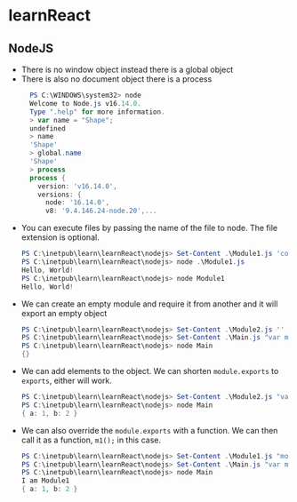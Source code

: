 # learnReact

## NodeJS
- There is no window object instead there is a global object
- There is also no document object there is a process
  ```powershell
    PS C:\WINDOWS\system32> node
    Welcome to Node.js v16.14.0.
    Type ".help" for more information.
    > var name = "Shape";
    undefined
    > name
    'Shape'
    > global.name
    'Shape'
    > process
    process {
      version: 'v16.14.0',
      versions: {
        node: '16.14.0',
        v8: '9.4.146.24-node.20',...
  ```
- You can execute files by passing the name of the file to node.  The file extension is optional.
  ```powershell
  PS C:\inetpub\learn\learnReact\nodejs> Set-Content .\Module1.js 'console.log("Hello, World!");'
  PS C:\inetpub\learn\learnReact\nodejs> node .\Module1.js
  Hello, World!
  PS C:\inetpub\learn\learnReact\nodejs> node Module1
  Hello, World!
  ```
- We can create an empty module and require it from another and it will export an empty object
  ```powershell
  PS C:\inetpub\learn\learnReact\nodejs> Set-Content .\Module2.js ''
  PS C:\inetpub\learn\learnReact\nodejs> Set-Content .\Main.js "var m2 = require('./Module2');`rconsole.log(m2);"
  PS C:\inetpub\learn\learnReact\nodejs> node Main
  {}
  ```
- We can add elements to the object.  We can shorten `module.exports` to `exports`, either will work.
  ```powershell
  PS C:\inetpub\learn\learnReact\nodejs> Set-Content .\Module2.js "var a = 1;`rvar b = 2;`rmodule.exports.a = a;`rexports.b = b;"
  PS C:\inetpub\learn\learnReact\nodejs> node Main
  { a: 1, b: 2 }
  ```
- We can also override the `module.exports` with a function.  We can then call it as a function, `m1();` in this case.
  ```powershell
  PS C:\inetpub\learn\learnReact\nodejs> Set-Content .\Module1.js "module.exports = () => {`r  console.log('I am Module1');`r};"
  PS C:\inetpub\learn\learnReact\nodejs> Set-Content .\Main.js "var m1 = require('./Module1');`rvar m2 = require('./Module2');`rm1();`rconsole.log(m2);"
  PS C:\inetpub\learn\learnReact\nodejs> node Main
  I am Module1
  { a: 1, b: 2 }
  ```
